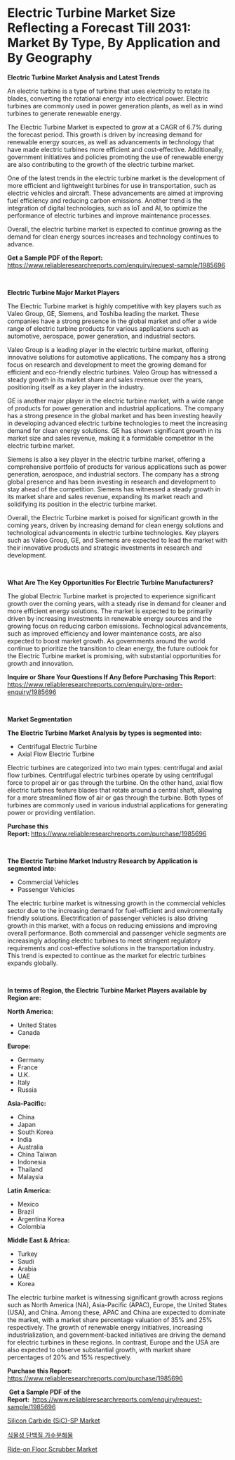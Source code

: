 <p><h1>Electric Turbine Market Size Reflecting a Forecast Till 2031: Market By Type, By Application and By Geography</h1></p><p><strong>Electric Turbine Market Analysis and Latest Trends</strong></p>
<p><p>An electric turbine is a type of turbine that uses electricity to rotate its blades, converting the rotational energy into electrical power. Electric turbines are commonly used in power generation plants, as well as in wind turbines to generate renewable energy. </p><p>The Electric Turbine Market is expected to grow at a CAGR of 6.7% during the forecast period. This growth is driven by increasing demand for renewable energy sources, as well as advancements in technology that have made electric turbines more efficient and cost-effective. Additionally, government initiatives and policies promoting the use of renewable energy are also contributing to the growth of the electric turbine market.</p><p>One of the latest trends in the electric turbine market is the development of more efficient and lightweight turbines for use in transportation, such as electric vehicles and aircraft. These advancements are aimed at improving fuel efficiency and reducing carbon emissions. Another trend is the integration of digital technologies, such as IoT and AI, to optimize the performance of electric turbines and improve maintenance processes.</p><p>Overall, the electric turbine market is expected to continue growing as the demand for clean energy sources increases and technology continues to advance.</p></p>
<p><strong>Get a Sample PDF of the Report:&nbsp;</strong> <a href="https://www.reliableresearchreports.com/enquiry/request-sample/1985696">https://www.reliableresearchreports.com/enquiry/request-sample/1985696</a></p>
<p>&nbsp;</p>
<p><strong>Electric Turbine Major Market Players</strong></p>
<p><p>The Electric Turbine market is highly competitive with key players such as Valeo Group, GE, Siemens, and Toshiba leading the market. These companies have a strong presence in the global market and offer a wide range of electric turbine products for various applications such as automotive, aerospace, power generation, and industrial sectors.</p><p>Valeo Group is a leading player in the electric turbine market, offering innovative solutions for automotive applications. The company has a strong focus on research and development to meet the growing demand for efficient and eco-friendly electric turbines. Valeo Group has witnessed a steady growth in its market share and sales revenue over the years, positioning itself as a key player in the industry.</p><p>GE is another major player in the electric turbine market, with a wide range of products for power generation and industrial applications. The company has a strong presence in the global market and has been investing heavily in developing advanced electric turbine technologies to meet the increasing demand for clean energy solutions. GE has shown significant growth in its market size and sales revenue, making it a formidable competitor in the electric turbine market.</p><p>Siemens is also a key player in the electric turbine market, offering a comprehensive portfolio of products for various applications such as power generation, aerospace, and industrial sectors. The company has a strong global presence and has been investing in research and development to stay ahead of the competition. Siemens has witnessed a steady growth in its market share and sales revenue, expanding its market reach and solidifying its position in the electric turbine market.</p><p>Overall, the Electric Turbine market is poised for significant growth in the coming years, driven by increasing demand for clean energy solutions and technological advancements in electric turbine technologies. Key players such as Valeo Group, GE, and Siemens are expected to lead the market with their innovative products and strategic investments in research and development.</p></p>
<p>&nbsp;</p>
<p><strong>What Are The Key Opportunities For Electric Turbine Manufacturers?</strong></p>
<p><p>The global Electric Turbine market is projected to experience significant growth over the coming years, with a steady rise in demand for cleaner and more efficient energy solutions. The market is expected to be primarily driven by increasing investments in renewable energy sources and the growing focus on reducing carbon emissions. Technological advancements, such as improved efficiency and lower maintenance costs, are also expected to boost market growth. As governments around the world continue to prioritize the transition to clean energy, the future outlook for the Electric Turbine market is promising, with substantial opportunities for growth and innovation.</p></p>
<p><strong>Inquire or Share Your Questions If Any Before Purchasing This Report:</strong> <a href="https://www.reliableresearchreports.com/enquiry/pre-order-enquiry/1985696">https://www.reliableresearchreports.com/enquiry/pre-order-enquiry/1985696</a></p>
<p>&nbsp;</p>
<p><strong>Market Segmentation</strong></p>
<p><strong>The Electric Turbine Market Analysis by types is segmented into:</strong></p>
<p><ul><li>Centrifugal Electric Turbine</li><li>Axial Flow Electric Turbine</li></ul></p>
<p><p>Electric turbines are categorized into two main types: centrifugal and axial flow turbines. Centrifugal electric turbines operate by using centrifugal force to propel air or gas through the turbine. On the other hand, axial flow electric turbines feature blades that rotate around a central shaft, allowing for a more streamlined flow of air or gas through the turbine. Both types of turbines are commonly used in various industrial applications for generating power or providing ventilation.</p></p>
<p><strong>Purchase this Report:&nbsp;</strong><a href="https://www.reliableresearchreports.com/purchase/1985696">https://www.reliableresearchreports.com/purchase/1985696</a></p>
<p>&nbsp;</p>
<p><strong>The Electric Turbine Market Industry Research by Application is segmented into:</strong></p>
<p><ul><li>Commercial Vehicles</li><li>Passenger Vehicles</li></ul></p>
<p><p>The electric turbine market is witnessing growth in the commercial vehicles sector due to the increasing demand for fuel-efficient and environmentally friendly solutions. Electrification of passenger vehicles is also driving growth in this market, with a focus on reducing emissions and improving overall performance. Both commercial and passenger vehicle segments are increasingly adopting electric turbines to meet stringent regulatory requirements and cost-effective solutions in the transportation industry. This trend is expected to continue as the market for electric turbines expands globally.</p></p>
<p>&nbsp;</p>
<p><strong>In terms of Region, the Electric Turbine Market Players available by Region are:</strong></p>
<p>
    <p> <strong> North America: </strong>
        <ul>
            <li>United States</li>
            <li>Canada</li>
        </ul>
        </p> 
    <p> <strong> Europe: </strong>
        <ul>
            <li>Germany</li>
            <li>France</li>
            <li>U.K.</li>
            <li>Italy</li>
            <li>Russia</li>
        </ul>
        </p> 
    <p> <strong> Asia-Pacific: </strong>
        <ul>
            <li>China</li>
            <li>Japan</li>
            <li>South Korea</li>
            <li>India</li>
            <li>Australia</li>
            <li>China Taiwan</li>
            <li>Indonesia</li>
            <li>Thailand</li>
            <li>Malaysia</li>
        </ul>
        </p> 
    <p> <strong> Latin America: </strong>
        <ul>
            <li>Mexico</li>
            <li>Brazil</li>
            <li>Argentina Korea</li>
            <li>Colombia</li>
        </ul>
        </p> 
    <p> <strong> Middle East & Africa: </strong>
        <ul>
            <li>Turkey</li>
            <li>Saudi</li>
            <li>Arabia</li>
            <li>UAE</li>
            <li>Korea</li>
        </ul>
    </p>
    </p>
<p><p>The electric turbine market is witnessing significant growth across regions such as North America (NA), Asia-Pacific (APAC), Europe, the United States (USA), and China. Among these, APAC and China are expected to dominate the market, with a market share percentage valuation of 35% and 25% respectively. The growth of renewable energy initiatives, increasing industrialization, and government-backed initiatives are driving the demand for electric turbines in these regions. In contrast, Europe and the USA are also expected to observe substantial growth, with market share percentages of 20% and 15% respectively.</p></p>
<p><strong>Purchase this Report: </strong><a href="https://www.reliableresearchreports.com/purchase/1985696">https://www.reliableresearchreports.com/purchase/1985696</a></p>
<p>&nbsp;<strong>Get a Sample PDF of the Report:&nbsp;&nbsp;</strong><a href="https://www.reliableresearchreports.com/enquiry/request-sample/1985696">https://www.reliableresearchreports.com/enquiry/request-sample/1985696</a></p>
<p><strong></strong></p>
<p><p><a href="https://view.publitas.com/reportprime-1/silicon-carbide-sic-sp-market-size-and-growth-market-segmentation-regional-and-country-breakdowns-and-market-trends-for-period-from-2023-2030/">Silicon Carbide (SiC)-SP Market</a></p><p><a href="https://medium.com/@dolphinka10/%EC%8B%9D%EB%AC%BC%EC%84%B1-%EB%8B%A8%EB%B0%B1%EC%A7%88-%EA%B0%80%EC%88%98%EB%B6%84%ED%95%B4%EB%AC%BC-%EC%8B%9C%EC%9E%A5-%EC%84%B1%EA%B3%B5%EC%A0%81%EC%9D%B8-%EB%B9%84%EC%A6%88%EB%8B%88%EC%8A%A4-%EC%A0%84%EB%9E%B5%EC%9D%98-%ED%95%B5%EC%8B%AC-2031%EB%85%84%EA%B9%8C%EC%A7%80-%EC%98%88%EC%B8%A1-a5667957e644">식물성 단백질 가수분해물</a></p><p><a href="https://view.publitas.com/reportprime-1/ride-on-floor-scrubber-market-size-growing-and-forecasted-for-period-from-2023-2030-and-provides-complete-market-analysis-of-this-market/">Ride-on Floor Scrubber Market</a></p></p>